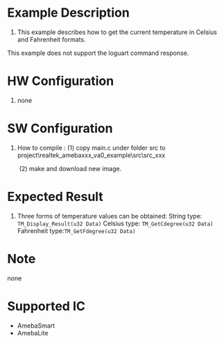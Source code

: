 # Example Description

1. This example describes how to get the current temperature in Celsius and Fahrenheit formats.

This example does not support the loguart command response.

# HW Configuration

1. none

# SW Configuration

1. How to compile :
   	(1) copy main.c under folder src to project\realtek_amebaxxx_va0_example\src\src_xxx

   ​	(2) make and download new image.

# Expected Result

1. Three forms of temperature values can be obtained:
   String type: `TM_Display_Result(u32 Data)`
   Celsius type: `TM_GetCdegree(u32 Data)`
   Fahrenheit type:`TM_GetFdegree(u32 Data)`

# Note

none

# Supported IC

* AmebaSmart
* AmebaLite